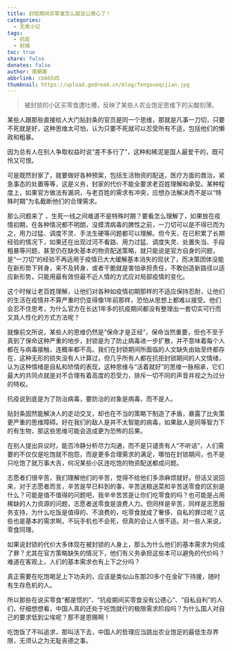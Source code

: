 ```yaml
---
title: 封锁期间买零食怎么就没公德心了！
categories: 
  - 无常小记
tags:
  - 抗疫
  - 封城
toc: true
share: false
donates: false
author: 南朝客
abbrlink: cb665d5
thumbnail: https://upload.godread.cn/blog/fengsuoqijian.jpg
---
```


> 被封锁的小区买零食遭吐槽，反映了某些人农业饱足思维下的尖酸刻薄。

<!-- more -->

某些人跟那些直接给人大门贴封条的官员是同一个思维，那就是凡事一刀切，只要不死就是好，这种思维太可怕，认为只要不死就可以忍受所有不适，包括他们的懒政和粗暴。



因为总有人在别人争取权益时说“差不多行了”，这种和稀泥是国人最爱干的，既可怜又可恨。



可是既然封家了，就要做好各种预案，包括生活物资的配送，医疗方面的救治，紧急事态的处置等等，这是义务，封家的代价不能全要求老百姓理解和承受。某种程度上，如果官方做法有漏洞，与老百姓的需求有冲突，应想办法解决而不是以“特殊时期”为名截断他们的合理需求。



那么问题来了 ，生死一线之间难道不是特殊时期？要看怎么理解了，如果放在疫情初期，在各种情况都不明朗，没摸清病毒的脾性之前，一刀切可以是不得已而为之，用力过猛、调度不灵、手法生硬等问题都可以理解。但今天，在已积累了长期经验的情况下，如果还在出现过河不看路、用力过猛、调度失灵、处置失当、手段粗暴等问题，甚至仍在缺失基本的物资配送策略，就只能说是官方自身的问题，是“一刀切”的经验不再适用于疫情已大大缓解基本消失的现状了，而决策团体没能在新形势下转身，来不及转身，或者干脆就是害怕承担责任，不敢创造新路径以适应新形势，只能用最有效但最不近人情的方式应对局部疫情的变化。



这个时候让老百姓理解，让他们对各种如疫情初期那样的不适应保持忍耐，让他们的生活在疫情并不算严重时仍变得像1年前那样，恐怕从思想上都难以接受。他们会忍不住思考，为什么官方在长达1年多的抗疫期间都没有整理出一套切实可行而又具人性化的方式方法呢？



就像前文所说，某些人的思维仍然是“保命才是正经”，保命当然重要，但也不至于真到了保命这种严重的地步，封锁是为了防止病毒进一步扩散，并不意味着每个人都在与病毒接触，连概率都不高。我们在封锁期间所面临的人文缺失由始至终都存在，这种无形的损失没有人计算过，但几乎所有人都在抗拒封锁期间的人文情绪，认为这种情绪是自私和矫情的表现，这种思维与“活着就好”的思维一脉相承，它们最大的共同点就是对不合理有着高度的忍受力，排斥一切不同的声音并视之为过分的特权。



抗疫说到底是为了防治病毒，要防治的对象是病毒，而不是人。



贴封条固然能解决人的走动交叉，却也在不当的策略下制造了矛盾，暴露了比失策更严重的思维障碍。好在我们的敌人是并不太智能的病毒，如果敌人是同等智力下的有生物，那这些思维可能会造成更为恐怖的后果。



在别人提出异议时，能否冷静分析尽力沟通，而不是只谴责有人“不听话”，人们需要的不仅仅是吃饱就不抱怨，而是更多合理需求的满足，哪怕在封锁期间，也不是只吃饱了就万事大吉，何况某些小区连吃饱的物资配送都成问题。



志愿者们很辛苦，我们理解他们的辛苦，觉得不给他们多添麻烦就好。但话又说回来，对于志愿者而言，辛苦是早已料到的事，辛苦送粮送菜和辛苦送零食的区别是什么？可能是值不值得的问题吧，我辛辛苦苦是让你们吃零食的吗？也可能是占用稀缺的人力资源的问题，志愿者送零食是浪费人力。但同样是辛苦，同样是志愿服务支持，为什么吃饭是值得的、不浪费的，吃零食就成了奢侈、自私的罪过呢？这些也是基本的需求啊，不玩手机也不会死，但真的会让人很不适。对一些人来说，零食同理。



如果说封锁的代价大多体现在被封锁的人身上，那么为什么他们的基本需求为何成了罪？尤其在官方策略缺失的情况下，他们有义务承担这些本可以避免的代价吗？难道在客观上，人们的基本需求也有上下之分吗？



真正需要在吃饱喝足上下功夫的，应该是类似山东那20多个在金矿下待援，随时有生存危机的人。



所以那些在说买零食“都是惯的”、“抗疫期间买零食没有公德心”、“自私自利”的人们，仔细想想看，中国人真的还处于吃饱就行的极限需求阶段吗？为什么国人对自己的要求低到尘埃呢？那不是恩赐啊！



吃饱饭了不叫追求，那叫活下去，中国人的哲理应当跳出农业饱足的最低生存界限，无须认之为无耻丧德之事。